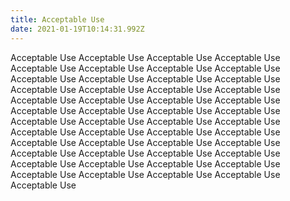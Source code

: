 ```yaml
---
title: Acceptable Use
date: 2021-01-19T10:14:31.992Z
---
```

Acceptable Use Acceptable Use Acceptable Use Acceptable Use Acceptable Use Acceptable Use Acceptable Use Acceptable Use Acceptable Use Acceptable Use Acceptable Use Acceptable Use Acceptable Use Acceptable Use Acceptable Use Acceptable Use Acceptable Use Acceptable Use Acceptable Use Acceptable Use Acceptable Use Acceptable Use Acceptable Use Acceptable Use Acceptable Use Acceptable Use Acceptable Use Acceptable Use Acceptable Use Acceptable Use Acceptable Use Acceptable Use Acceptable Use Acceptable Use Acceptable Use Acceptable Use Acceptable Use Acceptable Use Acceptable Use Acceptable Use Acceptable Use Acceptable Use Acceptable Use Acceptable Use Acceptable Use Acceptable Use Acceptable Use Acceptable Use Acceptable Use 